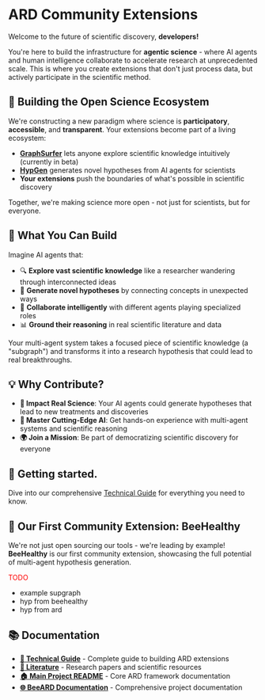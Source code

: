 # ARD Community Extensions

Welcome to the future of scientific discovery, **developers!**

You're here to build the infrastructure for **agentic science** - where AI agents and human intelligence collaborate to accelerate research at unprecedented scale. This is where you create extensions that don't just process data, but actively participate in the scientific method.

## 🌟 Building the Open Science Ecosystem

We're constructing a new paradigm where science is **participatory**, **accessible**, and **transparent**. Your extensions become part of a living ecosystem:

- **[GraphSurfer](https://www.graphsurfer.xyz)** lets anyone explore scientific knowledge intuitively (currently in beta)
- **[HypGen](https://hypgen.ai)** generates novel hypotheses from AI agents for scientists
- **Your extensions** push the boundaries of what's possible in scientific discovery

Together, we're making science more open - not just for scientists, but for everyone.

## 🧬 What You Can Build

Imagine AI agents that:
- 🔍 **Explore vast scientific knowledge** like a researcher wandering through interconnected ideas
- 🧠 **Generate novel hypotheses** by connecting concepts in unexpected ways  
- 🤝 **Collaborate intelligently** with different agents playing specialized roles
- 📊 **Ground their reasoning** in real scientific literature and data

Your multi-agent system takes a focused piece of scientific knowledge (a "subgraph") and transforms it into a research hypothesis that could lead to real breakthroughs.

## 💡 Why Contribute?

- **🏥 Impact Real Science**: Your AI agents could generate hypotheses that lead to new treatments and discoveries
- **🧠 Master Cutting-Edge AI**: Get hands-on experience with multi-agent systems and scientific reasoning
- **🌍 Join a Mission**: Be part of democratizing scientific discovery for everyone

## 🚀 Getting started.

Dive into our comprehensive [Technical Guide](docs/technical-guide.md) for everything you need to know.

## 🎯 Our First Community Extension: BeeHealthy

We're not just open sourcing our tools - we're leading by example! **BeeHealthy** is our first community extension, showcasing the full potential of multi-agent hypothesis generation.

<span style="color: red">TODO</span>
- example supgraph
- hyp from beehealthy
- hyp from ard

## 📚 Documentation

- **[📖 Technical Guide](docs/technical-guide.md)** - Complete guide to building ARD extensions
- **[📜 Literature](docs/literature.md)** - Research papers and scientific resources
- **[🏠 Main Project README](../README.md)** - Core ARD framework documentation
- **[🌐 BeeARD Documentation](https://docs.beeard.ai)** - Comprehensive project documentation

